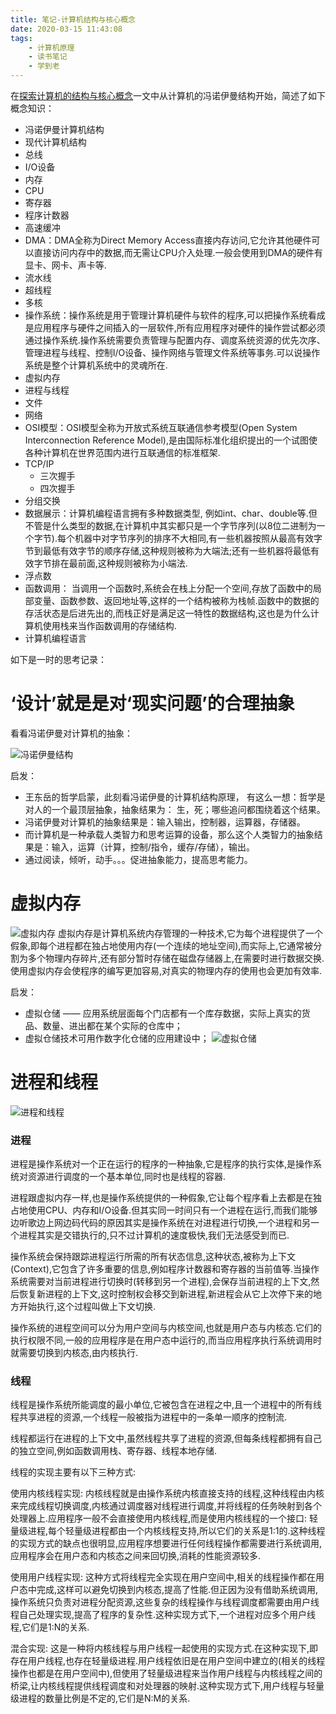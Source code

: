 ```yaml
---
title: 笔记-计算机结构与核心概念
date: 2020-03-15 11:43:08
tags:
    - 计算机原理
    - 读书笔记
    - 学到老
---
```



在[探索计算机的结构与核心概念](https://www.jianshu.com/p/f9d5b85afe6f)一文中从计算机的冯诺伊曼结构开始，简述了如下概念知识：
- 冯诺伊曼计算机结构
- 现代计算机结构
- 总线
- I/O设备
- 内存
- CPU
- 寄存器
- 程序计数器
- 高速缓冲
- DMA：DMA全称为Direct Memory Access直接内存访问,它允许其他硬件可以直接访问内存中的数据,而无需让CPU介入处理.一般会使用到DMA的硬件有显卡、网卡、声卡等.
- 流水线
- 超线程
- 多核
- 操作系统：操作系统是用于管理计算机硬件与软件的程序,可以把操作系统看成是应用程序与硬件之间插入的一层软件,所有应用程序对硬件的操作尝试都必须通过操作系统.操作系统需要负责管理与配置内存、调度系统资源的优先次序、管理进程与线程、控制I/O设备、操作网络与管理文件系统等事务.可以说操作系统是整个计算机系统中的灵魂所在.
- 虚拟内存
- 进程与线程
- 文件
- 网络
- OSI模型：OSI模型全称为开放式系统互联通信参考模型(Open System Interconnection Reference Model),是由国际标准化组织提出的一个试图使各种计算机在世界范围内进行互联通信的标准框架.
- TCP/IP
    - 三次握手
    - 四次握手
- 分组交换
- 数据展示：计算机编程语言拥有多种数据类型, 例如int、char、double等.但不管是什么类型的数据,在计算机中其实都只是一个字节序列(以8位二进制为一个字节).每个机器中对字节序列的排序不大相同,有一些机器按照从最高有效字节到最低有效字节的顺序存储,这种规则被称为大端法;还有一些机器将最低有效字节排在最前面,这种规则被称为小端法.
- 浮点数
- 函数调用： 当调用一个函数时,系统会在栈上分配一个空间,存放了函数中的局部变量、函数参数、返回地址等,这样的一个结构被称为栈帧.函数中的数据的存活状态是后进先出的,而栈正好是满足这一特性的数据结构,这也是为什么计算机使用栈来当作函数调用的存储结构.
- 计算机编程语言




如下是一时的思考记录：

# ‘设计’就是是对‘现实问题’的合理抽象

看看冯诺伊曼对计算机的抽象：

![冯诺伊曼结构](../img/20200315/冯诺伊曼结构.png)

启发：
- 王东岳的哲学启蒙，此刻看冯诺伊曼的计算机结构原理， 有这么一想：哲学是对人的一个最顶层抽象，抽象结果为： 生，死；哪些追问都围绕着这个结果。
- 冯诺伊曼对计算机的抽象结果是：输入输出，控制器，运算器，存储器。
- 而计算机是一种承载人类智力和思考运算的设备，那么这个人类智力的抽象结果是：输入，运算（计算，控制/指令，缓存/存储），输出。
- 通过阅读，倾听，动手。。。促进抽象能力，提高思考能力。

# 虚拟内存

![虚拟内存](../img/20200315/虚拟内存.webp)
虚拟内存是计算机系统内存管理的一种技术,它为每个进程提供了一个假象,即每个进程都在独占地使用内存(一个连续的地址空间),而实际上,它通常被分割为多个物理内存碎片,还有部分暂时存储在磁盘存储器上,在需要时进行数据交换.使用虚拟内存会使程序的编写更加容易,对真实的物理内存的使用也会更加有效率.

启发：
- 虚拟仓储 —— 应用系统层面每个门店都有一个库存数据，实际上真实的货品、数量、进出都在某个实际的仓库中；
- 虚拟仓储技术可用作数字化仓储的应用建设中；
![虚拟仓储](../img/20200315/启发-虚拟仓储.png)

# 进程和线程

![进程和线程](../img/20200315/进程和线程-processandthread.svg)

### 进程

进程是操作系统对一个正在运行的程序的一种抽象,它是程序的执行实体,是操作系统对资源进行调度的一个基本单位,同时也是线程的容器.

进程跟虚拟内存一样,也是操作系统提供的一种假象,它让每个程序看上去都是在独占地使用CPU、内存和I/O设备.但其实同一时间只有一个进程在运行,而我们能够边听歌边上网边码代码的原因其实是操作系统在对进程进行切换,一个进程和另一个进程其实是交错执行的,只不过计算机的速度极快,我们无法感受到而已.

操作系统会保持跟踪进程运行所需的所有状态信息,这种状态,被称为上下文(Context),它包含了许多重要的信息,例如程序计数器和寄存器的当前值等.当操作系统需要对当前进程进行切换时(转移到另一个进程),会保存当前进程的上下文,然后恢复新进程的上下文,这时控制权会移交到新进程,新进程会从它上次停下来的地方开始执行,这个过程叫做上下文切换.

操作系统的进程空间可以分为用户空间与内核空间,也就是用户态与内核态.它们的执行权限不同,一般的应用程序是在用户态中运行的,而当应用程序执行系统调用时就需要切换到内核态,由内核执行.

### 线程

线程是操作系统所能调度的最小单位,它被包含在进程之中,且一个进程中的所有线程共享进程的资源,一个线程一般被指为进程中的一条单一顺序的控制流.

线程都运行在进程的上下文中,虽然线程共享了进程的资源,但每条线程都拥有自己的独立空间,例如函数调用栈、寄存器、线程本地存储.

线程的实现主要有以下三种方式:

使用内核线程实现: 内核线程就是由操作系统内核直接支持的线程,这种线程由内核来完成线程切换调度,内核通过调度器对线程进行调度,并将线程的任务映射到各个处理器上.应用程序一般不会直接使用内核线程,而是使用内核线程的一个接口: 轻量级进程,每个轻量级进程都由一个内核线程支持,所以它们的关系是1:1的.这种线程的实现方式的缺点也很明显,应用程序想要进行任何线程操作都需要进行系统调用,应用程序会在用户态和内核态之间来回切换,消耗的性能资源较多.

使用用户线程实现: 这种方式将线程完全实现在用户空间中,相关的线程操作都在用户态中完成,这样可以避免切换到内核态,提高了性能.但正因为没有借助系统调用,操作系统只负责对进程分配资源,这些复杂的线程操作与线程调度都需要由用户线程自己处理实现,提高了程序的复杂性.这种实现方式下,一个进程对应多个用户线程,它们是1:N的关系.

混合实现: 这是一种将内核线程与用户线程一起使用的实现方式.在这种实现下,即存在用户线程,也存在轻量级进程.用户线程依旧是在用户空间中建立的(相关的线程操作也都是在用户空间中),但使用了轻量级进程来当作用户线程与内核线程之间的桥梁,让内核线程提供线程调度和对处理器的映射.这种实现方式下,用户线程与轻量级进程的数量比例是不定的,它们是N:M的关系.








